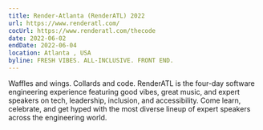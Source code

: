 ```yaml
---
title: Render-Atlanta (RenderATL) 2022
url: https://www.renderatl.com/
cocUrl: https://www.renderatl.com/thecode
date: 2022-06-02
endDate: 2022-06-04
location: Atlanta , USA
byline: FRESH VIBES. ALL-INCLUSIVE. FRONT END.
---
```


Waffles and wings. Collards and code. RenderATL is the four-day software engineering experience featuring good vibes, great music, and expert speakers on tech, leadership, inclusion, and accessibility. Come learn, celebrate, and get hyped with the most diverse lineup of expert speakers across the engineering world.
